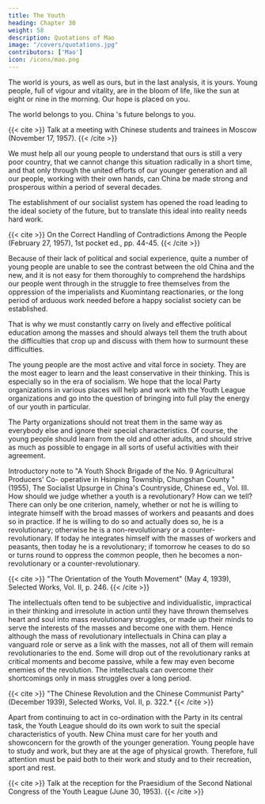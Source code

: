 ```yaml
---
title: The Youth
heading: Chapter 30
weight: 58
description: Quotations of Mao
image: "/covers/quotations.jpg"
contributors: ['Mao']
icon: /icons/mao.png
---
```



The world is yours, as well as ours, but in the last analysis, it is yours. Young people, full of vigour and vitality, are in the bloom of life, like the sun at eight or nine in the morning. Our hope is placed on you.

The world belongs to you. China 's future belongs to you.

{{< cite >}}
Talk at a meeting with Chinese students and trainees in Moscow (November 17, 1957).
{{< /cite >}}

We must help all our young people to understand that ours is still a very poor country, that we cannot change this situation radically in a short time, and that only through the united efforts of our younger generation and all our people, working with their own hands, can China be made strong and prosperous within a period of several decades. 

The establishment of our socialist system has opened the road leading to the ideal society of the future, but to translate this ideal into reality needs hard work.

{{< cite >}}
On the Correct Handling of Contradictions Among the People (February 27, 1957), 1st pocket ed., pp. 44-45.
{{< /cite >}}

Because of their lack of political and social experience, quite a number of young people are unable to see the contrast between the old China and the new, and it is not easy for them thoroughly to comprehend the hardships our people went through in the struggle to free themselves from the oppression of the imperialists and Kuomintang reactionaries, or the long period of arduous work needed before a happy socialist society can be established. 

That is why we must constantly carry on lively and effective political education among
the masses and should always tell them the truth about the difficulties that
crop up and discuss with them how to surmount these difficulties.

The young people are the most active and vital force in society. They are the most eager to learn and the least conservative in their thinking. This is especially so in the era of socialism. We hope that the local Party organizations in various places will help and work with the Youth League organizations and go into the question of bringing into full play the energy of our youth in particular. 

The Party organizations should not treat them in the same way as everybody else and ignore their special characteristics. Of course, the young people should learn from the old and other adults, and should strive as much as possible to engage in all sorts of useful activities
with their agreement.

Introductory note to "A Youth Shock Brigade of the No. 9 Agricultural Producers' Co-
operative in Hsinping Township, Chungshan County " (1955), The Socialist Upsurge
in China's Countryside, Chinese ed., Vol. III.
How should we judge whether a youth is a revolutionary? How can we tell?
There can only be one criterion, namely, whether or not he is willing to
integrate himself with the broad masses of workers and peasants and does so
in practice. If he is willing to do so and actually does so, he is a
revolutionary; otherwise he is a non-revolutionary or a counter-revolutionary.
If today he integrates himself with the masses of workers and peasants, then
today he is a revolutionary; if tomorrow he ceases to do so or turns round to
oppress the common people, then he becomes a non-revolutionary or a
counter-revolutionary.

{{< cite >}}
"The Orientation of the Youth Movement" (May 4, 1939), Selected Works, Vol. II, p. 246.
{{< /cite >}}

The intellectuals often tend to be subjective and individualistic, impractical in
their thinking and irresolute in action until they have thrown themselves heart
and soul into mass revolutionary struggles, or made up their minds to serve
the interests of the masses and become one with them. Hence although the
mass of revolutionary intellectuals in China can play a vanguard role or serve
as a link with the masses, not all of them will remain revolutionaries to the
end. Some will drop out of the revolutionary ranks at critical moments and
become passive, while a few may even become enemies of the revolution.
The intellectuals can overcome their shortcomings only in mass struggles
over a long period.

{{< cite >}}
"The Chinese Revolution and the Chinese Communist Party" (December 1939), Selected Works, Vol. II, p. 322.*
{{< /cite >}}

Apart from continuing to act in co-ordination with the Party in its central task, the Youth League should do its own work to suit the special characteristics of youth. New China must care for her youth and showconcern for the growth of the younger generation. Young people have to study and work, but they are at the age of physical growth. Therefore, full attention must be paid both to their work and study and to their recreation,
sport and rest.

{{< cite >}}
Talk at the reception for the Praesidium of the Second National Congress of the Youth
League (June 30, 1953).
{{< /cite >}}

